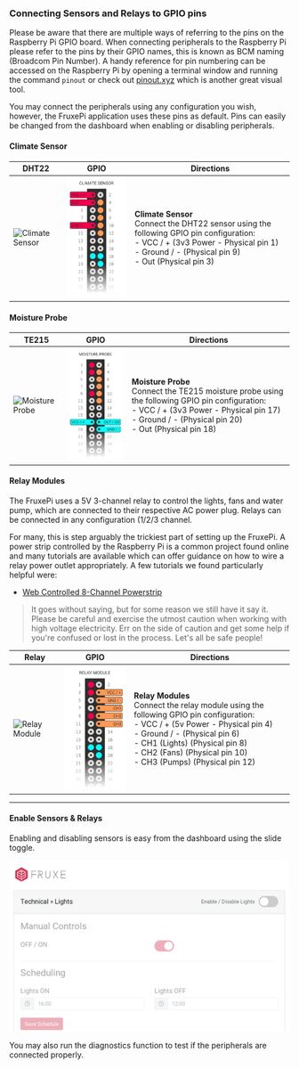 ### Connecting Sensors and Relays to GPIO pins
Please be aware that there are multiple ways of referring to the pins on the Raspberry Pi GPIO board. When connecting peripherals to the Raspberry Pi please refer to the pins by their GPIO names, this is known as BCM naming (Broadcom Pin Number). A handy reference for pin numbering can be accessed on the Raspberry Pi by opening a terminal window and running the command `pinout` or check out [pinout.xyz](https://pinout.xyz/) which is another great visual tool.

You may connect the peripherals using any configuration you wish, however, the FruxePi application uses these pins as default. Pins can easily be changed from the dashboard when enabling or disabling peripherals. 

#### Climate Sensor

|DHT22|GPIO|Directions|
| ------------- | ------------- | ------------- |
|![Climate Sensor](https://github.com/fruxefarms/FruxePi/blob/master/docs/img/climate_sensor.png?raw=true)|![Climate Sensor Pinout](img/climate_pinout.png?raw=true) | **Climate Sensor**<br/> Connect the DHT22 sensor using the following GPIO pin configuration:<br/>- VCC / + (3v3 Power - Physical pin 1)<br/>- Ground / - (Physical pin 9)<br/>- Out (Physical pin 3)|

#### Moisture Probe

|TE215|GPIO|Directions|
| ------------- | ------------- | ------------- |
|![Moisture Probe](https://github.com/fruxefarms/FruxePi/blob/master/docs/img/moisture_sensor.png?raw=true)|![Moistrure Probe Pinout](img/moisture_pinout.png?raw=true) | **Moisture Probe**<br/> Connect the TE215 moisture probe using the following GPIO pin configuration:<br/>- VCC / + (3v3 Power - Physical pin 17)<br/>- Ground / - (Physical pin 20)<br/>- Out (Physical pin 18)|

#### Relay Modules

The FruxePi uses a 5V 3-channel relay to control the lights, fans and water pump, which are connected to their respective AC power plug. Relays can be connected in any configuration (1/2/3 channel.    

For many, this is step arguably the trickiest part of setting up the FruxePi. A power strip controlled by the Raspberry Pi is a common project found online and many tutorials are available which can offer guidance on how to wire a relay power outlet appropriately. A few tutorials we found particularly helpful were:

- [Web Controlled 8-Channel Powerstrip](https://www.instructables.com/id/Web-Controlled-8-Channel-Powerstrip/)

> It goes without saying, but for some reason we still have it say it. Please be careful and exercise the utmost caution when working with high voltage electricity. Err on the side of caution and get some help if you're confused or lost in the process. Let's all be safe people! 

|Relay|GPIO|Directions|
| ------------- | ------------- | ------------- |
|![Relay Module](https://github.com/fruxefarms/FruxePi/blob/master/docs/img/relay.png?raw=true)|![Relay Module Pinout](img/relay_pinout.png?raw=true) | **Relay Modules**<br/> Connect the relay module using the following GPIO pin configuration:<br/>- VCC / + (5v Power - Physical pin 4)<br/>- Ground / - (Physical pin 6)<br/>- CH1 (Lights) (Physical pin 8) <br/>- CH2 (Fans) (Physical pin 10) <br/>- CH3 (Pumps) (Physical pin 12)|

---

#### Enable Sensors & Relays

Enabling and disabling sensors is easy from the dashboard using the slide toggle.

![Enable Sensor](img/fruxepi_enablesensor.gif?raw=true)

You may also run the diagnostics function to test if the peripherals are connected properly.